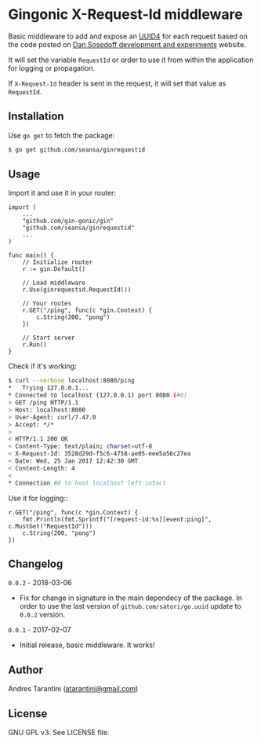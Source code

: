 # Gingonic X-Request-Id middleware

Basic middleware to add and expose an [UUID4](https://en.wikipedia.org/wiki/Universally_unique_identifier#Version_4_.28random.29>) for each request based on the code posted on [Dan Sosedoff development and experiments](https://sosedoff.com/2014/12/21/gin-middleware.html) website.

It will set the variable ``RequestId`` or order to use it from within the application for logging or propagation.

If ``X-Request-Id`` header is sent in the request, it will set that value as ``RequestId``.


## Installation

Use ```go get``` to fetch the package:

```bash
$ go get github.com/seansa/ginrequestid
```


## Usage

Import it and use it in your router:

```golang
import (
    ...
    "github.com/gin-gonic/gin"
    "github.com/seansa/ginrequestid"
    ...
)

func main() {
    // Initialize router
    r := gin.Default()

    // Load middleware
    r.Use(ginrequestid.RequestId())

    // Your routes
    r.GET("/ping", func(c *gin.Context) {
        c.String(200, "pong")
    })

    // Start server
    r.Run()
}
```

Check if it's working:

```bash
$ curl --verbose localhost:8080/ping
*   Trying 127.0.0.1...
* Connected to localhost (127.0.0.1) port 8080 (#0)
> GET /ping HTTP/1.1
> Host: localhost:8080
> User-Agent: curl/7.47.0
> Accept: */*
>
< HTTP/1.1 200 OK
< Content-Type: text/plain; charset=utf-8
< X-Request-Id: 3528d29d-f5c6-4758-ae05-eee5a56c27ea
< Date: Wed, 25 Jan 2017 12:42:30 GMT
< Content-Length: 4
<
* Connection #0 to host localhost left intact
```

Use it for logging::

```golang
r.GET("/ping", func(c *gin.Context) {
    fmt.Println(fmt.Sprintf("[request-id:%s][event:ping]", c.MustGet("RequestId")))
    c.String(200, "pong")
})
```

## Changelog

``0.0.2`` - 2018-03-06

* Fix for change in signature in the main dependecy of the package. In order to use the last version of `github.com/satori/go.uuid` update to `0.0.2` version.


``0.0.1`` - 2017-02-07

* Initial release, basic middleware. It works!


## Author

Andres Tarantini (atarantini@gmail.com)


## License

GNU GPL v3. See LICENSE file.
